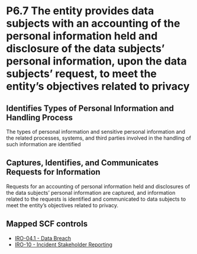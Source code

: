 # P6.7 The entity provides data subjects with an accounting of the personal information held and disclosure of the data subjects’ personal information, upon the data subjects’ request, to meet the entity’s objectives related to privacy
## Identifies Types of Personal Information and Handling Process
The types of personal information and sensitive personal information and the related processes, systems, and third parties involved in the handling of such information are identified
## Captures, Identifies, and Communicates Requests for Information
Requests for an accounting of personal information held and disclosures of the data subjects’ personal information are captured, and information related to the requests is identified and communicated to data subjects to meet the entity’s objectives related to privacy.
## Mapped SCF controls
- [IRO-04.1 - Data Breach](../scf/iro-041-databreach.md)
- [IRO-10 - Incident Stakeholder Reporting](../scf/iro-10-incidentstakeholderreporting.md)